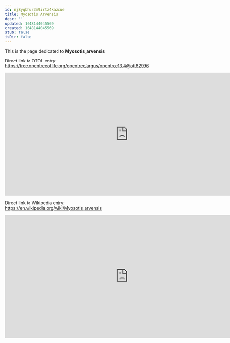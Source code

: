 ```yaml
---
id: nj8yqbhur3m9irtz4kazcue
title: Myosotis Arvensis
desc: ''
updated: 1648144045569
created: 1648144045569
stub: false
isDir: false
---
```

This is the page dedicated to **Myosotis_arvensis**


Direct link to OTOL entry: https://tree.opentreeoflife.org/opentree/argus/opentree13.4@ott82996



<html>
    <body>
    <iframe src="https://tree.opentreeoflife.org/opentree/argus/opentree13.4@ott82996"
    width="800" height="400" frameborder="0" allowfullscreen> </iframe>
    </body>
</html>
    


Direct link to Wikipedia entry: https://en.wikipedia.org/wiki/Myosotis_arvensis



<html>
    <body>
    <iframe src="https://en.wikipedia.org/wiki/Myosotis_arvensis"
    width="800" height="400" frameborder="0" allowfullscreen> </iframe>
    </body>
</html>
    
